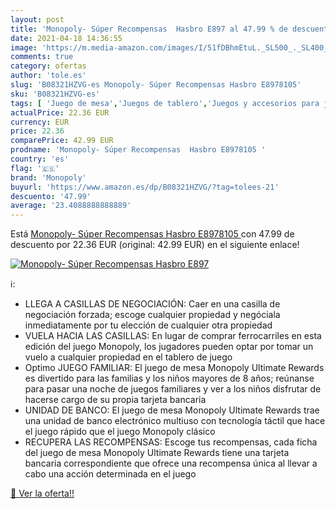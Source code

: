 ```yaml
---
layout: post
title: 'Monopoly- Súper Recompensas  Hasbro E897 al 47.99 % de descuento'
date: 2021-04-18 14:36:55
image: 'https://m.media-amazon.com/images/I/51fDBhmEtuL._SL500_._SL400_.jpg'
comments: true
category: ofertas
author: 'tole.es'
slug: 'B08321HZVG-es Monopoly- Súper Recompensas Hasbro E8978105'
sku: 'B08321HZVG-es'
tags: [ 'Juego de mesa','Juegos de tablero','Juegos y accesorios para juegos','Juguetes','Juguetes y juegos','hasbro','monopoly', ]
actualPrice: 22.36 EUR
currency: EUR
price: 22.36
comparePrice: 42.99 EUR
prodname: 'Monopoly- Súper Recompensas  Hasbro E8978105 '
country: 'es'
flag: '🇪🇸'
brand: 'Monopoly'
buyurl: 'https://www.amazon.es/dp/B08321HZVG/?tag=tolees-21'
descuento: '47.99'
average: '23.4088888888889'
---
```


Está [Monopoly- Súper Recompensas  Hasbro E8978105 ](https://www.amazon.es/dp/B08321HZVG/?tag=tolees-21) con 47.99 de descuento por 22.36 EUR (original: 42.99 EUR) en el siguiente enlace!

[![Monopoly- Súper Recompensas  Hasbro E897](https://m.media-amazon.com/images/I/51fDBhmEtuL._SL500_._SL400_.jpg)](https://www.amazon.es/dp/B08321HZVG/?tag=tolees-21)

ℹ️:

- LLEGA A CASILLAS DE NEGOCIACIÓN: Caer en una casilla de negociación forzada; escoge cualquier propiedad y negóciala inmediatamente por tu elección de cualquier otra propiedad
- VUELA HACIA LAS CASILLAS: En lugar de comprar ferrocarriles en esta edición del juego Monopoly, los jugadores pueden optar por tomar un vuelo a cualquier propiedad en el tablero de juego
- Optimo JUEGO FAMILIAR: El juego de mesa Monopoly Ultimate Rewards es divertido para las familias y los niños mayores de 8 años; reúnanse para pasar una noche de juegos familiares y ver a los niños disfrutar de hacerse cargo de su propia tarjeta bancaria
- UNIDAD DE BANCO: El juego de mesa Monopoly Ultimate Rewards trae una unidad de banco electrónico multiuso con tecnología táctil que hace el juego rápido que el juego Monopoly clásico
- RECUPERA LAS RECOMPENSAS: Escoge tus recompensas, cada ficha del juego de mesa Monopoly Ultimate Rewards tiene una tarjeta bancaria correspondiente que ofrece una recompensa única al llevar a cabo una acción determinada en el juego

[🛒 Ver la oferta!!](https://www.amazon.es/dp/B08321HZVG/?tag=tolees-21)
